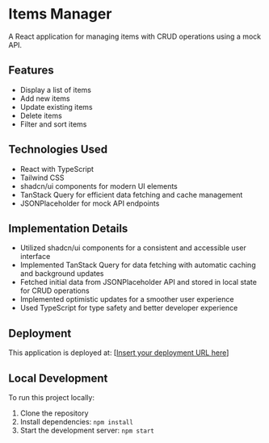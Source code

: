 # Items Manager

A React application for managing items with CRUD operations using a mock API.

## Features

- Display a list of items
- Add new items
- Update existing items
- Delete items
- Filter and sort items

## Technologies Used

- React with TypeScript
- Tailwind CSS
- shadcn/ui components for modern UI elements
- TanStack Query for efficient data fetching and cache management
- JSONPlaceholder for mock API endpoints

## Implementation Details

- Utilized shadcn/ui components for a consistent and accessible user interface
- Implemented TanStack Query for data fetching with automatic caching and background updates
- Fetched initial data from JSONPlaceholder API and stored in local state for CRUD operations
- Implemented optimistic updates for a smoother user experience
- Used TypeScript for type safety and better developer experience

## Deployment

This application is deployed at: [[Insert your deployment URL here](https://items-manager-one.vercel.app/)]

## Local Development

To run this project locally:

1. Clone the repository
2. Install dependencies: `npm install`
3. Start the development server: `npm start`